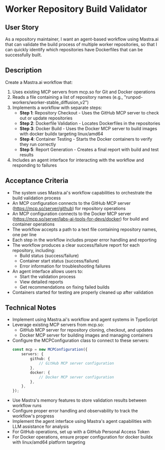 # Worker Repository Build Validator

## User Story

As a repository maintainer, I want an agent-based workflow using Mastra.ai that can validate the build process of multiple worker repositories, so that I can quickly identify which repositories have Dockerfiles that can be successfully built.

## Description

Create a Mastra.ai workflow that:

1. Uses existing MCP servers from mcp.so for Git and Docker operations
2. Reads a file containing a list of repository names (e.g., "runpod-workers/worker-stable_diffusion_v2")
3. Implements a workflow with separate steps:
    - **Step 1**: Repository Checkout - Uses the GitHub MCP server to check out or update repositories
    - **Step 2**: Dockerfile Validation - Locates Dockerfiles in the repositories
    - **Step 3**: Docker Build - Uses the Docker MCP server to build images with docker buildx targeting linux/amd64
    - **Step 4**: Container Testing - Starts the Docker containers to verify they run correctly
    - **Step 5**: Report Generation - Creates a final report with build and test results
4. Includes an agent interface for interacting with the workflow and responding to failures

## Acceptance Criteria

-   The system uses Mastra.ai's workflow capabilities to orchestrate the build validation process
-   An MCP configuration connects to the GitHub MCP server (https://mcp.so/server/github) for repository operations
-   An MCP configuration connects to the Docker MCP server (https://mcp.so/server/labs-ai-tools-for-devs/docker) for build and container operations
-   The workflow accepts a path to a text file containing repository names, one per line
-   Each step in the workflow includes proper error handling and reporting
-   The workflow produces a clear success/failure report for each repository, including:
    -   Build status (success/failure)
    -   Container start status (success/failure)
    -   Error information for troubleshooting failures
-   An agent interface allows users to:
    -   Start the validation process
    -   View detailed reports
    -   Get recommendations on fixing failed builds
-   Containers started for testing are properly cleaned up after validation

## Technical Notes

-   Implement using Mastra.ai's workflow and agent systems in TypeScript
-   Leverage existing MCP servers from mcp.so:
    -   GitHub MCP server for repository cloning, checkout, and updates
    -   Docker MCP server for building images and managing containers
-   Configure the MCPConfiguration class to connect to these servers:
    ```typescript
    const mcp = new MCPConfiguration({
        servers: {
            github: {
                // GitHub MCP server configuration
            },
            docker: {
                // Docker MCP server configuration
            },
        },
    });
    ```
-   Use Mastra's memory features to store validation results between workflow runs
-   Configure proper error handling and observability to track the workflow's progress
-   Implement the agent interface using Mastra's agent capabilities with LLM assistance for analysis
-   For GitHub operations, set up with a GitHub Personal Access Token
-   For Docker operations, ensure proper configuration for docker buildx with linux/amd64 platform targeting
